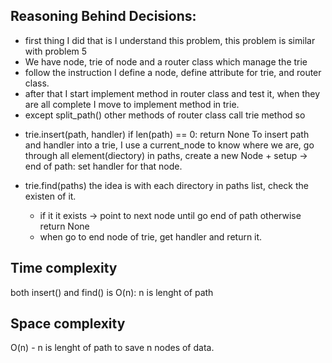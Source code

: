 <!--
Problem 7: Request Routing in a Web Server with a Trie

Provide an explanation for your answer, clearly organizing your thoughts into 
concise and easy-to-understand language.

Focus on explaining the reasoning behind your decisions rather than giving a 
detailed description of the code. For instance, why did you choose a particular 
data structure? Additionally, discuss the efficiency of your solution in terms 
of time and space complexity. If necessary, you can support your explanation 
with code snippets or mathematical formulas. For guidance on how to write 
formulas in markdown, refer to https://docs.github.com/en/get-started/writing-on-github/working-with-advanced-formatting/writing-mathematical-expressions.
-->
## Reasoning Behind Decisions:
- first thing I did that is I understand this problem, this problem is similar with problem 5
- We have node, trie of node and a router class which manage the trie
- follow the instruction I define a node, define attribute for trie, and router class.
- after that I start implement method in router class and test it, when they are all complete I move to implement method in trie.
- except split_path() other methods of router class call trie method so
+ trie.insert(path, handler)
if len(path) == 0: return None
To insert path and handler into a trie, I use a current_node to know where we are, go through all element(diectory) in paths, create a new Node + setup -> end of path: set handler for that node.

+ trie.find(paths)
the idea is with each directory in paths list, check the existen of it.
    - if it it exists -> point to next node until go end of path
    otherwise return None
    - when go to end node of trie, get handler and return it.

## Time complexity
both insert() and find() is O(n): n is lenght of path

## Space complexity
O(n) - n is lenght of path to save n nodes of data.